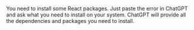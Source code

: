 You need to install some React packages. Just paste the error in ChatGPT and ask what you need to install on your system. ChatGPT will provide all the dependencies and packages you need to install.
